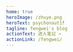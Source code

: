 ```yaml
---
home: true
heroImage: /zhuye.png
heroText: psychonaut1f
tagline: fengwei's blog
actionText: 进入笔记 →
actionLink: /fengwei/
---
```


$$
\qquad
$$


<template>
  <div>
    <a-timeline pending="Recording..." :reverse="reverse">
      <a-timeline-item>Created a Jekyll blog 2020-01-20</a-timeline-item>
      <a-timeline-item>Ready to migrate Jekyll blog to Vuepress 2020-03-15</a-timeline-item>
      <a-timeline-item>vuepress blog build all done 2020-03-21</a-timeline-item>
    </a-timeline>
  </div>
</template>
